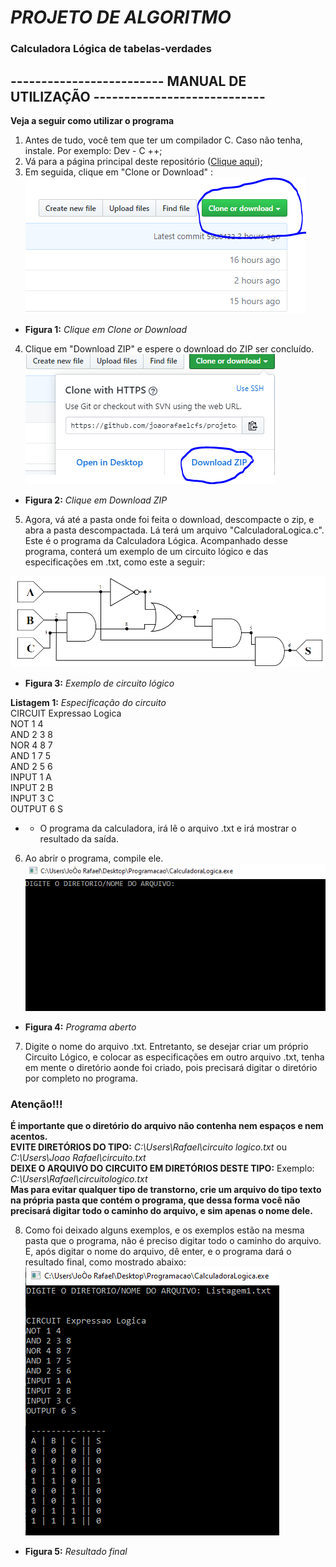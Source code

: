 # *PROJETO DE ALGORITMO*
### Calculadora Lógica de tabelas-verdades

##  ------------------------- MANUAL DE UTILIZAÇÃO ----------------------------
**Veja a seguir como utilizar o programa**
1. Antes de tudo, você tem que ter um compilador C. Caso não tenha, instale. Por exemplo: Dev - C ++;
2. Vá para a página principal deste repositório ([Clique aqui](https://github.com/joaorafaelcfs/projetoalgoritmo));
3. Em seguida, clique em "Clone or Download" :    
![alt-text](https://github.com/joaorafaelcfs/projetoalgoritmo/blob/master/figuras/Tutorial1.PNG)    
- **Figura 1:** *Clique em Clone or Download*  
4. Clique em "Download ZIP" e espere o download do ZIP ser concluído.      
![alt-text](https://github.com/joaorafaelcfs/projetoalgoritmo/blob/master/figuras/Tutorial2.PNG)  
- **Figura 2:** *Clique em Download ZIP*  
5. Agora, vá até a pasta onde foi feita o download, descompacte o zip, e abra a pasta descompactada. Lá terá um arquivo "CalculadoraLogica.c". Este é o programa da Calculadora Lógica. Acompanhado desse programa, conterá um exemplo de um circuito lógico e das especificações em .txt, como este a seguir: 

![alt-text](https://github.com/joaorafaelcfs/projetoalgoritmo/blob/master/figuras/CircuitoLogico1.PNG)
 - **Figura 3:** *Exemplo de circuito lógico*  
 
**Listagem 1:** *Especificação do circuito*  
CIRCUIT Expressao Logica  
NOT 1 4  
AND 2 3 8  
NOR 4 8 7  
AND 1 7 5  
AND 2 5 6  
INPUT 1 A  
INPUT 2 B  
INPUT 3 C  
OUTPUT 6 S    
- - O programa da calculadora, irá lê o arquivo .txt e irá mostrar o resultado da saída.  
  
6. Ao abrir o programa, compile ele.   
![alt-text](https://github.com/joaorafaelcfs/projetoalgoritmo/blob/master/figuras/Tutorial3.PNG)
- **Figura 4:** *Programa aberto*  

7. Digite o nome do arquivo .txt. Entretanto, se desejar criar um próprio Circuito Lógico, e colocar as especificações em outro arquivo .txt, tenha em mente o diretório aonde foi criado, pois precisará digitar o diretório por completo no programa.  
### Atenção!!!   
**É importante que o diretório do arquivo não contenha nem espaços e nem acentos.**  
**EVITE DIRETÓRIOS DO TIPO:** *C:\Users\Rafael\circuito logico.txt* ou *C:\Users\Joao Rafael\circuito.txt*  
**DEIXE O ARQUIVO DO CIRCUITO EM DIRETÓRIOS DESTE TIPO:** Exemplo: *C:\Users\Rafael\circuitologico.txt*  
**Mas para evitar qualquer tipo de transtorno, crie um arquivo do tipo texto na própria pasta que contém o programa, que dessa forma você não precisará digitar todo o caminho do arquivo, e sim apenas o nome dele.**  

8. Como foi deixado alguns exemplos, e os exemplos estão na mesma pasta que o programa, não é preciso digitar todo o caminho do arquivo. E, após digitar o nome do arquivo, dê enter, e o programa dará o resultado final, como mostrado abaixo:    
![alt-text](https://github.com/joaorafaelcfs/projetoalgoritmo/blob/master/figuras/Tutorial4.PNG)
- **Figura 5:** *Resultado final* 
